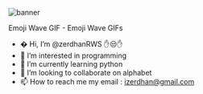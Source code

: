 ![banner](https://encrypted-tbn0.gstatic.com/images?q=tbn:ANd9GcRPBLognE5aV2G3lzhVwoNletkoEIQZSrpgOp_aXp4pBD17P5-uAm30FhjoHWM9Psx6vmY&usqp=CAU)

Emoji Wave GIF - Emoji Wave GIFs

- � Hi, I’m @zerdhanRWS ✋😒✋
- 👀 I’m interested in programming
- 🌱 I’m currently learning python
- 💞️ I’m looking to collaborate on alphabet
- 📫 How to reach me my email : izerdhan@gmail.com

<!---
zerdhanRWS/zerdhanRWS is a ✨ special ✨ repository because its `README.md` (this file) appears on your GitHub profile.
You can click the Preview link to take a look at your changes.
--->
